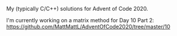 My (typically C/C++) solutions for Advent of Code 2020.


I'm currently working on a matrix method for Day 10 Part 2:
https://github.com/MattMattL/AdventOfCode2020/tree/master/10
